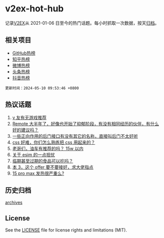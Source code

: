 # v2ex-hot-hub

 记录[V2EX](https://www.v2ex.com/)从 2021-01-06 日至今的热门话题。每小时抓取一次数据，按天[归档](archives)。
 
 ## 相关项目

- [GitHub热榜](https://github.com/lonnyzhang423/github-hot-hub)
- [知乎热榜](https://github.com/lonnyzhang423/zhihu-hot-hub)
- [微博热榜](https://github.com/lonnyzhang423/weibo-hot-hub)
- [头条热榜](https://github.com/lonnyzhang423/toutiao-hot-hub)
- [抖音热榜](https://github.com/lonnyzhang423/douyin-hot-hub)


 `更新时间：2024-05-10 09:53:46 +0800`

## 热议话题

1. [v 友有无游戏推荐](https://www.v2ex.com/t/1039027)
1. [Remote 大半年了，好像也开始了抑郁阶段，有没有相同经历的伙伴，有什么好的建议吗？](https://www.v2ex.com/t/1039015)
1. [一些正向作用的后门接口有没有其它的名称，直接叫后门不太好听](https://www.v2ex.com/t/1039147)
1. [css 好难，你们怎么熟练把 css 用起来的？](https://www.v2ex.com/t/1038997)
1. [老哥们，油车有推荐的吗？ 15w 以内](https://www.v2ex.com/t/1039068)
1. [关于 esim 的一点担忧](https://www.v2ex.com/t/1038976)
1. [临期甚至过期的食品可以吃吗？](https://www.v2ex.com/t/1039118)
1. [本 3，这个 offer 要不要接好，求大佬指点](https://www.v2ex.com/t/1039013)
1. [15 pro max 发热很严重么?](https://www.v2ex.com/t/1039035)

## 历史归档

[archives](archives)

## License

See the [LICENSE](LICENSE) file for license rights and limitations (MIT).
